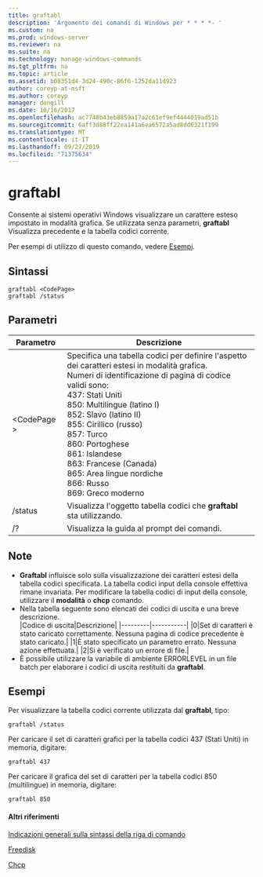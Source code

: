 ```yaml
---
title: graftabl
description: 'Argomento dei comandi di Windows per * * * *- '
ms.custom: na
ms.prod: windows-server
ms.reviewer: na
ms.suite: na
ms.technology: manage-windows-commands
ms.tgt_pltfrm: na
ms.topic: article
ms.assetid: b08351d4-3d24-490c-86f6-1252da11d923
author: coreyp-at-msft
ms.author: coreyp
manager: dongill
ms.date: 10/16/2017
ms.openlocfilehash: ac7748b43eb8859a17a2c61ef9ef4444019ad51b
ms.sourcegitcommit: 6aff3d88ff22ea141a6ea6572a5ad8dd6321f199
ms.translationtype: MT
ms.contentlocale: it-IT
ms.lasthandoff: 09/27/2019
ms.locfileid: "71375634"
---
```

# <a name="graftabl"></a>graftabl



Consente ai sistemi operativi Windows visualizzare un carattere esteso impostato in modalità grafica. Se utilizzata senza parametri, **graftabl** Visualizza precedente e la tabella codici corrente.

Per esempi di utilizzo di questo comando, vedere [Esempi](#BKMK_examples).

## <a name="syntax"></a>Sintassi

```
graftabl <CodePage>
graftabl /status
```

## <a name="parameters"></a>Parametri

|Parametro|Descrizione|
|---------|-----------|
|\<CodePage >|Specifica una tabella codici per definire l'aspetto dei caratteri estesi in modalità grafica.</br>Numeri di identificazione di pagina di codice validi sono:</br>437: Stati Uniti</br>850: Multilingue (latino I)</br>852: Slavo (latino II)</br>855: Cirillico (russo)</br>857: Turco</br>860: Portoghese</br>861: Islandese</br>863: Francese (Canada)</br>865: Area lingue nordiche</br>866: Russo</br>869: Greco moderno|
|/status|Visualizza l'oggetto tabella codici che **graftabl** sta utilizzando.|
|/?|Visualizza la guida al prompt dei comandi.|

## <a name="remarks"></a>Note

-   **Graftabl** influisce solo sulla visualizzazione dei caratteri estesi della tabella codici specificata. La tabella codici input della console effettiva rimane invariata. Per modificare la tabella codici di input della console, utilizzare il **modalità** o **chcp** comando.
-   Nella tabella seguente sono elencati dei codici di uscita e una breve descrizione.  
    |Codice di uscita|Descrizione|
    |---------|-----------|
    |0|Set di caratteri è stato caricato correttamente. Nessuna pagina di codice precedente è stato caricato.|
    |1|È stato specificato un parametro errato. Nessuna azione effettuata.|
    |2|Si è verificato un errore di file.|
-   È possibile utilizzare la variabile di ambiente ERRORLEVEL in un file batch per elaborare i codici di uscita restituiti da **graftabl**.

## <a name="BKMK_examples"></a>Esempi

Per visualizzare la tabella codici corrente utilizzata dal **graftabl**, tipo:
```
graftabl /status
```
Per caricare il set di caratteri grafici per la tabella codici 437 (Stati Uniti) in memoria, digitare:
```
graftabl 437
```
Per caricare il grafica del set di caratteri per la tabella codici 850 (multilingue) in memoria, digitare:
```
graftabl 850
```

#### <a name="additional-references"></a>Altri riferimenti

[Indicazioni generali sulla sintassi della riga di comando](command-line-syntax-key.md)

[Freedisk](freedisk.md)

[Chcp](chcp.md)